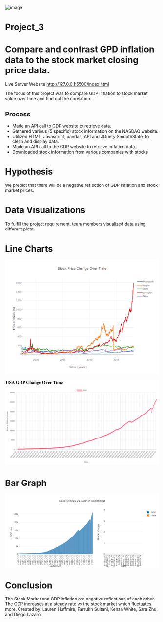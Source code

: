 ![image](https://user-images.githubusercontent.com/115186079/231053459-699dbbba-8d16-48e3-92e9-3c73da76413d.png)
# Project_3
# Compare and contrast GPD inflation data to the stock market closing price data.
Live Server Website
http://127.0.0.1:5500/index.html


The focus of this project was to compare GDP inflation to stock market value over time and find out the corelation. 

## Process
- Made an API call to GDP website  to retrieve data.
- Gathered various (5 specific) stock information on the NASDAQ website.
- Utilized HTML, Javascript, pandas, API and JQuery SmoothState. to clean and display data.
- Made an API call to the GDP website to retrieve inflation data. 
- Downloaded stock information from various companies with stocks

# Hypothesis 
We predict that there will be a negative reflection of GDP inflation and stock market prices.
# Data Visualizations
To fulfill the project requirement, team members visualized data using different plots: 
# Line Charts
![image](https://github.com/Lionta/project_3/blob/main/Line%20chart%20for%20stock.png)  

![image](https://github.com/Lionta/project_3/blob/main/Line%20chart.png)  
# Bar Graph
![image](https://github.com/Lionta/project_3/blob/main/bar%20chart.png) 

# Conclusion
The Stock Market and GDP inflation are negative reflections of each other. The GDP increases at a steady rate vs the stock market which fluctuates more.
Created by: Lauren Huffmire, Farrukh Sultani, Kenan White, Sara Zhu, and Diego Lazaro

